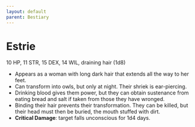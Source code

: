```yaml
---
layout: default
parent: Bestiary
---
```


# Estrie

10 HP, 11 STR, 15 DEX, 14 WIL, draining hair (1d8)

- Appears as a woman with long dark hair that extends all the way to her feet.
- Can transform into owls, but only at night. Their shriek is ear-piercing.
- Drinking blood gives them power, but they can obtain sustenance from eating bread and salt if taken from those they have wronged.
- Binding their hair prevents their transformation. They can be killed, but their head must then be buried, the mouth stuffed with dirt.
- **Critical Damage**: target falls unconscious for 1d4 days.


